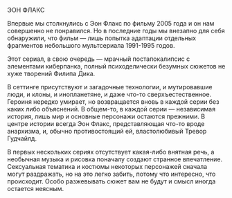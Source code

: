ЭОН ФЛАКС

Впервые мы столкнулись с Эон Флакс по фильму 2005 года и он нам совершенно не понравился. Но в последние годы мы внезапно для себя обнаружили, что фильм — лишь попытка адаптации отдельных фрагментов небольшого мультсериала 1991-1995 годов.

Этот сериал, в свою очередь — мрачный постапокалипсис с элементами киберпанка, полный психоделически безумных сюжетов не хуже творений Филипа Дика.

В сеттинге присутствуют и загадочные технологии, и мутировавшие люди, и клоны, и инопланетяне, и даже что-то сверхъестественное. Героиня нередко умирает, но возвращается вновь в каждой серии без каких либо объяснений. В общем-то, в каждой серии — независимая история, лишь мир и основные персонажи остаются прежними. В центре истории всегда Эон Флакс, представляющая что-то вроде анархизма, и, обычно противостоящий ей, властолюбивый Тревор Гудчайлд.

В первых нескольких сериях отсутствует какая-либо внятная речь, а необычная музыка и рисовка поначалу создают странное впечатление. Сексуальная тематика и костюмы некоторых персонажей сначала могут раздражать, но на это легко забить, потому что интересно, что происходит. Особо разжевывать сюжет вам не будут и смысл иногда остается неясным.